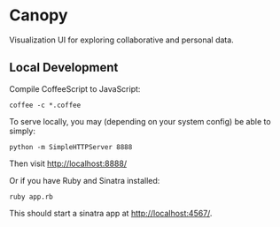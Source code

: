 Canopy
======

Visualization UI for exploring collaborative and personal data.

Local Development
-----------------

Compile CoffeeScript to JavaScript:

    coffee -c *.coffee

To serve locally, you may (depending on your system config) be able to simply:

    python -m SimpleHTTPServer 8888

Then visit <http://localhost:8888/>

Or if you have Ruby and Sinatra installed:

    ruby app.rb

This should start a sinatra app at <http://localhost:4567/>.
